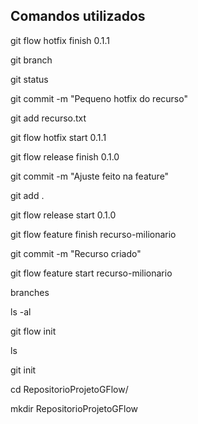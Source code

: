 Comandos utilizados
-------------------

git flow hotfix finish 0.1.1

git branch

git status

git commit -m "Pequeno hotfix do recurso"

git add recurso.txt 

git flow hotfix start 0.1.1

git flow release finish 0.1.0

git commit -m "Ajuste feito na feature"

git add .

git flow release start 0.1.0

git flow feature finish recurso-milionario

git commit -m "Recurso criado"

git flow feature start recurso-milionario

branches

ls -al

git flow init

ls

git init

cd RepositorioProjetoGFlow/

mkdir RepositorioProjetoGFlow

